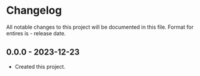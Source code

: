 # Changelog
All notable changes to this project will be documented in this file.
Format for entires is <version-string> - release date.

## 0.0.0 - 2023-12-23
- Created this project.